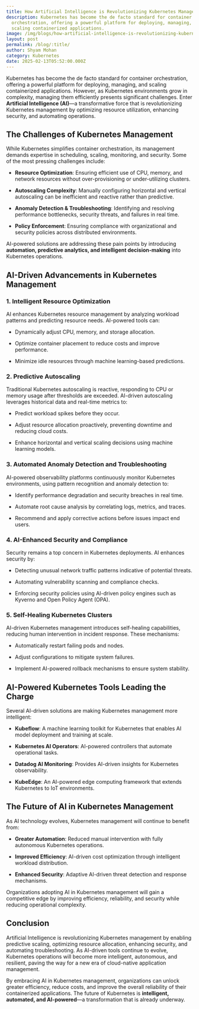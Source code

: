 ```yaml
---
title: How Artificial Intelligence is Revolutionizing Kubernetes Management
description: Kubernetes has become the de facto standard for container
  orchestration, offering a powerful platform for deploying, managing, and
  scaling containerized applications.
image: /img/blogs/how-artificial-intelligence-is-revolutionizing-kubernetes-management.webp
layout: post
permalink: /blog/:title/
author: Shyam Mohan
category: Kubernetes
date: 2025-02-13T05:52:00.000Z
---
```

Kubernetes has become the de facto standard for container orchestration, offering a powerful platform for deploying, managing, and scaling containerized applications. However, as Kubernetes environments grow in complexity, managing them efficiently presents significant challenges. Enter **Artificial Intelligence (AI)**—a transformative force that is revolutionizing Kubernetes management by optimizing resource utilization, enhancing security, and automating operations.

## The Challenges of Kubernetes Management

While Kubernetes simplifies container orchestration, its management demands expertise in scheduling, scaling, monitoring, and security. Some of the most pressing challenges include:

-   **Resource Optimization**: Ensuring efficient use of CPU, memory, and network resources without over-provisioning or under-utilizing clusters.
    
-   **Autoscaling Complexity**: Manually configuring horizontal and vertical autoscaling can be inefficient and reactive rather than predictive.
    
-   **Anomaly Detection & Troubleshooting**: Identifying and resolving performance bottlenecks, security threats, and failures in real time.
    
-   **Policy Enforcement**: Ensuring compliance with organizational and security policies across distributed environments.
    

AI-powered solutions are addressing these pain points by introducing **automation, predictive analytics, and intelligent decision-making** into Kubernetes operations.

## AI-Driven Advancements in Kubernetes Management

### 1. **Intelligent Resource Optimization**

AI enhances Kubernetes resource management by analyzing workload patterns and predicting resource needs. AI-powered tools can:

-   Dynamically adjust CPU, memory, and storage allocation.
    
-   Optimize container placement to reduce costs and improve performance.
    
-   Minimize idle resources through machine learning-based predictions.
    

### 2. **Predictive Autoscaling**

Traditional Kubernetes autoscaling is reactive, responding to CPU or memory usage after thresholds are exceeded. AI-driven autoscaling leverages historical data and real-time metrics to:

-   Predict workload spikes before they occur.
    
-   Adjust resource allocation proactively, preventing downtime and reducing cloud costs.
    
-   Enhance horizontal and vertical scaling decisions using machine learning models.
    

### 3. **Automated Anomaly Detection and Troubleshooting**

AI-powered observability platforms continuously monitor Kubernetes environments, using pattern recognition and anomaly detection to:

-   Identify performance degradation and security breaches in real time.
    
-   Automate root cause analysis by correlating logs, metrics, and traces.
    
-   Recommend and apply corrective actions before issues impact end users.
    

### 4. **AI-Enhanced Security and Compliance**

Security remains a top concern in Kubernetes deployments. AI enhances security by:

-   Detecting unusual network traffic patterns indicative of potential threats.
    
-   Automating vulnerability scanning and compliance checks.
    
-   Enforcing security policies using AI-driven policy engines such as Kyverno and Open Policy Agent (OPA).
    

### 5. **Self-Healing Kubernetes Clusters**

AI-driven Kubernetes management introduces self-healing capabilities, reducing human intervention in incident response. These mechanisms:

-   Automatically restart failing pods and nodes.
    
-   Adjust configurations to mitigate system failures.
    
-   Implement AI-powered rollback mechanisms to ensure system stability.
    

## AI-Powered Kubernetes Tools Leading the Charge

Several AI-driven solutions are making Kubernetes management more intelligent:

-   **Kubeflow**: A machine learning toolkit for Kubernetes that enables AI model deployment and training at scale.
    
-   **Kubernetes AI Operators**: AI-powered controllers that automate operational tasks.
    
-   **Datadog AI Monitoring**: Provides AI-driven insights for Kubernetes observability.
    
-   **KubeEdge**: An AI-powered edge computing framework that extends Kubernetes to IoT environments.
    

## The Future of AI in Kubernetes Management

As AI technology evolves, Kubernetes management will continue to benefit from:

-   **Greater Automation**: Reduced manual intervention with fully autonomous Kubernetes operations.
    
-   **Improved Efficiency**: AI-driven cost optimization through intelligent workload distribution.
    
-   **Enhanced Security**: Adaptive AI-driven threat detection and response mechanisms.
    

Organizations adopting AI in Kubernetes management will gain a competitive edge by improving efficiency, reliability, and security while reducing operational complexity.

## Conclusion

Artificial Intelligence is revolutionizing Kubernetes management by enabling predictive scaling, optimizing resource allocation, enhancing security, and automating troubleshooting. As AI-driven tools continue to evolve, Kubernetes operations will become more intelligent, autonomous, and resilient, paving the way for a new era of cloud-native application management.

By embracing AI in Kubernetes management, organizations can unlock greater efficiency, reduce costs, and improve the overall reliability of their containerized applications. The future of Kubernetes is **intelligent, automated, and AI-powered**—a transformation that is already underway.
